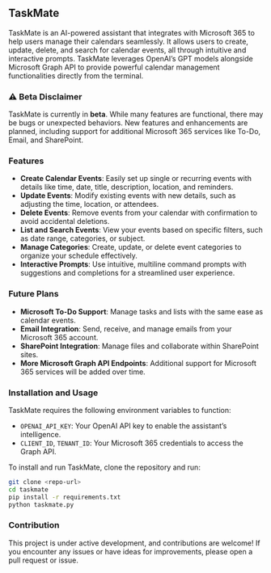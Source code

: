 ## TaskMate

TaskMate is an AI-powered assistant that integrates with Microsoft 365 to help users manage their calendars seamlessly. It allows users to create, update, delete, and search for calendar events, all through intuitive and interactive prompts. TaskMate leverages OpenAI’s GPT models alongside Microsoft Graph API to provide powerful calendar management functionalities directly from the terminal.

### ⚠️ Beta Disclaimer
TaskMate is currently in **beta**. While many features are functional, there may be bugs or unexpected behaviors. New features and enhancements are planned, including support for additional Microsoft 365 services like To-Do, Email, and SharePoint.

### Features
- **Create Calendar Events**: Easily set up single or recurring events with details like time, date, title, description, location, and reminders.
- **Update Events**: Modify existing events with new details, such as adjusting the time, location, or attendees.
- **Delete Events**: Remove events from your calendar with confirmation to avoid accidental deletions.
- **List and Search Events**: View your events based on specific filters, such as date range, categories, or subject.
- **Manage Categories**: Create, update, or delete event categories to organize your schedule effectively.
- **Interactive Prompts**: Use intuitive, multiline command prompts with suggestions and completions for a streamlined user experience.

### Future Plans
- **Microsoft To-Do Support**: Manage tasks and lists with the same ease as calendar events.
- **Email Integration**: Send, receive, and manage emails from your Microsoft 365 account.
- **SharePoint Integration**: Manage files and collaborate within SharePoint sites.
- **More Microsoft Graph API Endpoints**: Additional support for Microsoft 365 services will be added over time.

### Installation and Usage
TaskMate requires the following environment variables to function:
- `OPENAI_API_KEY`: Your OpenAI API key to enable the assistant’s intelligence.
- `CLIENT_ID`, `TENANT_ID`: Your Microsoft 365 credentials to access the Graph API.

To install and run TaskMate, clone the repository and run:
```bash
git clone <repo-url>
cd taskmate
pip install -r requirements.txt
python taskmate.py
```

### Contribution
This project is under active development, and contributions are welcome! If you encounter any issues or have ideas for improvements, please open a pull request or issue.
